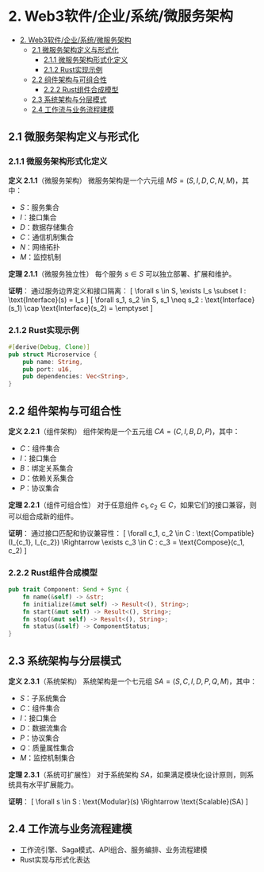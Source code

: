 # 2. Web3软件/企业/系统/微服务架构

- [2. Web3软件/企业/系统/微服务架构](#2-web3软件企业系统微服务架构)
  - [2.1 微服务架构定义与形式化](#21-微服务架构定义与形式化)
    - [2.1.1 微服务架构形式化定义](#211-微服务架构形式化定义)
    - [2.1.2 Rust实现示例](#212-rust实现示例)
  - [2.2 组件架构与可组合性](#22-组件架构与可组合性)
    - [2.2.2 Rust组件合成模型](#222-rust组件合成模型)
  - [2.3 系统架构与分层模式](#23-系统架构与分层模式)
  - [2.4 工作流与业务流程建模](#24-工作流与业务流程建模)

## 2.1 微服务架构定义与形式化

### 2.1.1 微服务架构形式化定义

**定义 2.1.1**（微服务架构）
微服务架构是一个六元组 $MS = (S, I, D, C, N, M)$，其中：

- $S$：服务集合
- $I$：接口集合
- $D$：数据存储集合
- $C$：通信机制集合
- $N$：网络拓扑
- $M$：监控机制

**定理 2.1.1**（微服务独立性）
每个服务 $s \in S$ 可以独立部署、扩展和维护。

**证明**：
通过服务边界定义和接口隔离：
\[
\forall s \in S, \exists I_s \subset I : \text{Interface}(s) = I_s
\]
\[
\forall s_1, s_2 \in S, s_1 \neq s_2 : \text{Interface}(s_1) \cap \text{Interface}(s_2) = \emptyset
\]

### 2.1.2 Rust实现示例

```rust
#[derive(Debug, Clone)]
pub struct Microservice {
    pub name: String,
    pub port: u16,
    pub dependencies: Vec<String>,
}
```

## 2.2 组件架构与可组合性

**定义 2.2.1**（组件架构）
组件架构是一个五元组 $CA = (C, I, B, D, P)$，其中：

- $C$：组件集合
- $I$：接口集合
- $B$：绑定关系集合
- $D$：依赖关系集合
- $P$：协议集合

**定理 2.2.1**（组件可组合性）
对于任意组件 $c_1, c_2 \in C$，如果它们的接口兼容，则可以组合成新的组件。

**证明**：
通过接口匹配和协议兼容性：
\[
\forall c_1, c_2 \in C : \text{Compatible}(I_{c_1}, I_{c_2}) \Rightarrow \exists c_3 \in C : c_3 = \text{Compose}(c_1, c_2)
\]

### 2.2.2 Rust组件合成模型

```rust
pub trait Component: Send + Sync {
    fn name(&self) -> &str;
    fn initialize(&mut self) -> Result<(), String>;
    fn start(&mut self) -> Result<(), String>;
    fn stop(&mut self) -> Result<(), String>;
    fn status(&self) -> ComponentStatus;
}
```

## 2.3 系统架构与分层模式

**定义 2.3.1**（系统架构）
系统架构是一个七元组 $SA = (S, C, I, D, P, Q, M)$，其中：

- $S$：子系统集合
- $C$：组件集合
- $I$：接口集合
- $D$：数据流集合
- $P$：协议集合
- $Q$：质量属性集合
- $M$：监控机制集合

**定理 2.3.1**（系统可扩展性）
对于系统架构 $SA$，如果满足模块化设计原则，则系统具有水平扩展能力。

**证明**：
\[
\forall s \in S : \text{Modular}(s) \Rightarrow \text{Scalable}(SA)
\]

## 2.4 工作流与业务流程建模

- 工作流引擎、Saga模式、API组合、服务编排、业务流程建模
- Rust实现与形式化表达
